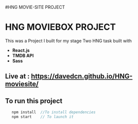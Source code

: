 #HNG MOVIE-SITE PROJECT

# HNG MOVIEBOX PROJECT

This was a Project I built for my stage Two HNG task built with

- **React.js**
- **TMDB API**
- **Sass**
  

## Live at : https://davedcn.github.io/HNG-moviesite/


## To run this project

```javascript
   npm install  //To install dependencies
   npm start    // To launch it
```
